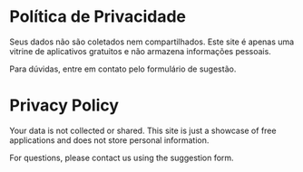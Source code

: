# Política de Privacidade

Seus dados não são coletados nem compartilhados. Este site é apenas uma vitrine de aplicativos gratuitos e não armazena informações pessoais.

Para dúvidas, entre em contato pelo formulário de sugestão.

# Privacy Policy

Your data is not collected or shared. This site is just a showcase of free applications and does not store personal information.

For questions, please contact us using the suggestion form.
